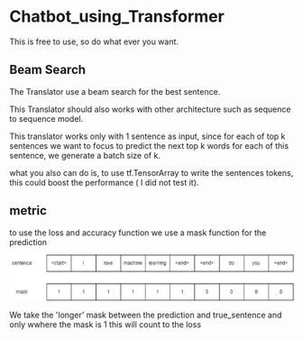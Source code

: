 # Chatbot_using_Transformer

This is free to use, so do what ever you want.


## Beam Search

The Translator use a beam search for the best sentence. 

This Translator should also works with other architecture such as sequence to sequence model.

This translator works only with 1 sentence as input, since for each of top k sentences we want to focus to predict the next top k words for each of this sentence, we generate a batch size of k.

what you also can do is, to use tf.TensorArray to write the sentences tokens, this could boost the performance ( I did not test it).

## metric
to use the loss and accuracy function we use a mask function for the prediction

![Alt text](pics/prediction_mask.png?raw=true "model")


We take the 'longer' mask between the prediction and true_sentence and only wwhere the mask is 1 this will count to the loss
